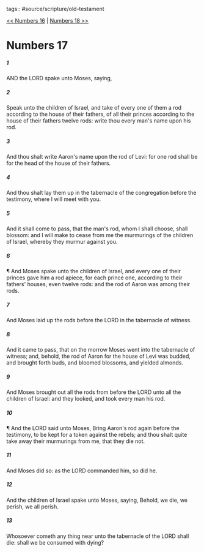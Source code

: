 tags:: #source/scripture/old-testament

[<< Numbers 16](old-testament/04_Numbers/Numbers_16.md) | [Numbers 18 >>](old-testament/04_Numbers/Numbers_18.md)

# Numbers 17

##### 1

AND the LORD spake unto Moses, saying,

##### 2

Speak unto the children of Israel, and take of every one of them a rod according to the house of their fathers, of all their princes according to the house of their fathers twelve rods: write thou every man's name upon his rod.

##### 3

And thou shalt write Aaron's name upon the rod of Levi: for one rod shall be for the head of the house of their fathers.

##### 4

And thou shalt lay them up in the tabernacle of the congregation before the testimony, where I will meet with you.

##### 5

And it shall come to pass, that the man's rod, whom I shall choose, shall blossom: and I will make to cease from me the murmurings of the children of Israel, whereby they murmur against you.

##### 6

¶ And Moses spake unto the children of Israel, and every one of their princes gave him a rod apiece, for each prince one, according to their fathers' houses, even twelve rods: and the rod of Aaron was among their rods.

##### 7

And Moses laid up the rods before the LORD in the tabernacle of witness.

##### 8

And it came to pass, that on the morrow Moses went into the tabernacle of witness; and, behold, the rod of Aaron for the house of Levi was budded, and brought forth buds, and bloomed blossoms, and yielded almonds.

##### 9

And Moses brought out all the rods from before the LORD unto all the children of Israel: and they looked, and took every man his rod.

##### 10

¶ And the LORD said unto Moses, Bring Aaron's rod again before the testimony, to be kept for a token against the rebels; and thou shalt quite take away their murmurings from me, that they die not.

##### 11

And Moses did so: as the LORD commanded him, so did he.

##### 12

And the children of Israel spake unto Moses, saying, Behold, we die, we perish, we all perish.

##### 13

Whosoever cometh any thing near unto the tabernacle of the LORD shall die: shall we be consumed with dying?

